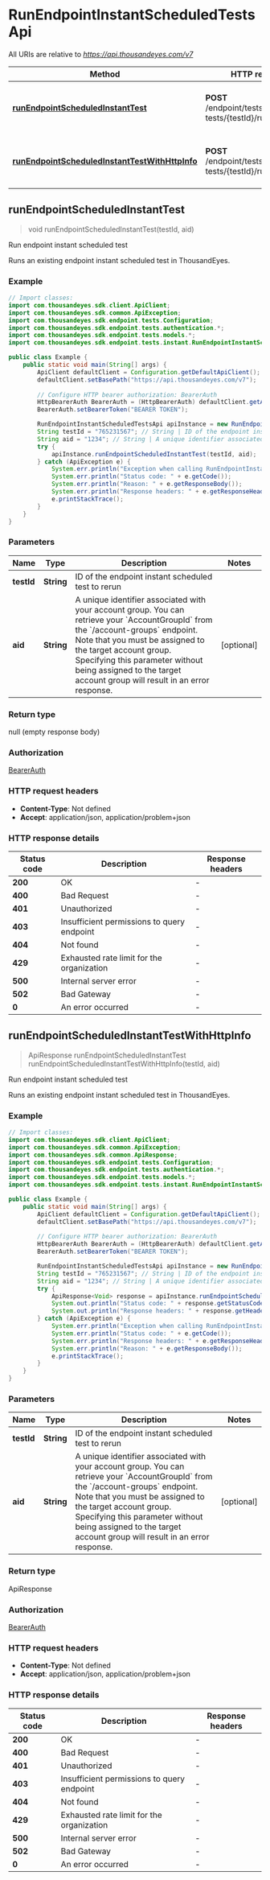 # RunEndpointInstantScheduledTestsApi

All URIs are relative to *https://api.thousandeyes.com/v7*

| Method | HTTP request | Description |
|------------- | ------------- | -------------|
| [**runEndpointScheduledInstantTest**](RunEndpointInstantScheduledTestsApi.md#runEndpointScheduledInstantTest) | **POST** /endpoint/tests/scheduled-tests/{testId}/run | Run endpoint instant scheduled test |
| [**runEndpointScheduledInstantTestWithHttpInfo**](RunEndpointInstantScheduledTestsApi.md#runEndpointScheduledInstantTestWithHttpInfo) | **POST** /endpoint/tests/scheduled-tests/{testId}/run | Run endpoint instant scheduled test |



## runEndpointScheduledInstantTest

> void runEndpointScheduledInstantTest(testId, aid)

Run endpoint instant scheduled test

Runs an existing endpoint instant scheduled test in ThousandEyes.

### Example

```java
// Import classes:
import com.thousandeyes.sdk.client.ApiClient;
import com.thousandeyes.sdk.common.ApiException;
import com.thousandeyes.sdk.endpoint.tests.Configuration;
import com.thousandeyes.sdk.endpoint.tests.authentication.*;
import com.thousandeyes.sdk.endpoint.tests.models.*;
import com.thousandeyes.sdk.endpoint.tests.instant.RunEndpointInstantScheduledTestsApi;

public class Example {
    public static void main(String[] args) {
        ApiClient defaultClient = Configuration.getDefaultApiClient();
        defaultClient.setBasePath("https://api.thousandeyes.com/v7");
        
        // Configure HTTP bearer authorization: BearerAuth
        HttpBearerAuth BearerAuth = (HttpBearerAuth) defaultClient.getAuthentication("BearerAuth");
        BearerAuth.setBearerToken("BEARER TOKEN");

        RunEndpointInstantScheduledTestsApi apiInstance = new RunEndpointInstantScheduledTestsApi(defaultClient);
        String testId = "765231567"; // String | ID of the endpoint instant scheduled test to rerun
        String aid = "1234"; // String | A unique identifier associated with your account group. You can retrieve your `AccountGroupId` from the `/account-groups` endpoint. Note that you must be assigned to the target account group. Specifying this parameter without being assigned to the target account group will result in an error response.
        try {
            apiInstance.runEndpointScheduledInstantTest(testId, aid);
        } catch (ApiException e) {
            System.err.println("Exception when calling RunEndpointInstantScheduledTestsApi#runEndpointScheduledInstantTest");
            System.err.println("Status code: " + e.getCode());
            System.err.println("Reason: " + e.getResponseBody());
            System.err.println("Response headers: " + e.getResponseHeaders());
            e.printStackTrace();
        }
    }
}
```

### Parameters


| Name | Type | Description  | Notes |
|------------- | ------------- | ------------- | -------------|
| **testId** | **String**| ID of the endpoint instant scheduled test to rerun | |
| **aid** | **String**| A unique identifier associated with your account group. You can retrieve your &#x60;AccountGroupId&#x60; from the &#x60;/account-groups&#x60; endpoint. Note that you must be assigned to the target account group. Specifying this parameter without being assigned to the target account group will result in an error response. | [optional] |

### Return type


null (empty response body)

### Authorization

[BearerAuth](../README.md#BearerAuth)

### HTTP request headers

- **Content-Type**: Not defined
- **Accept**: application/json, application/problem+json

### HTTP response details
| Status code | Description | Response headers |
|-------------|-------------|------------------|
| **200** | OK |  -  |
| **400** | Bad Request |  -  |
| **401** | Unauthorized |  -  |
| **403** | Insufficient permissions to query endpoint |  -  |
| **404** | Not found |  -  |
| **429** | Exhausted rate limit for the organization |  -  |
| **500** | Internal server error |  -  |
| **502** | Bad Gateway |  -  |
| **0** | An error occurred |  -  |

## runEndpointScheduledInstantTestWithHttpInfo

> ApiResponse<Void> runEndpointScheduledInstantTest runEndpointScheduledInstantTestWithHttpInfo(testId, aid)

Run endpoint instant scheduled test

Runs an existing endpoint instant scheduled test in ThousandEyes.

### Example

```java
// Import classes:
import com.thousandeyes.sdk.client.ApiClient;
import com.thousandeyes.sdk.common.ApiException;
import com.thousandeyes.sdk.common.ApiResponse;
import com.thousandeyes.sdk.endpoint.tests.Configuration;
import com.thousandeyes.sdk.endpoint.tests.authentication.*;
import com.thousandeyes.sdk.endpoint.tests.models.*;
import com.thousandeyes.sdk.endpoint.tests.instant.RunEndpointInstantScheduledTestsApi;

public class Example {
    public static void main(String[] args) {
        ApiClient defaultClient = Configuration.getDefaultApiClient();
        defaultClient.setBasePath("https://api.thousandeyes.com/v7");
        
        // Configure HTTP bearer authorization: BearerAuth
        HttpBearerAuth BearerAuth = (HttpBearerAuth) defaultClient.getAuthentication("BearerAuth");
        BearerAuth.setBearerToken("BEARER TOKEN");

        RunEndpointInstantScheduledTestsApi apiInstance = new RunEndpointInstantScheduledTestsApi(defaultClient);
        String testId = "765231567"; // String | ID of the endpoint instant scheduled test to rerun
        String aid = "1234"; // String | A unique identifier associated with your account group. You can retrieve your `AccountGroupId` from the `/account-groups` endpoint. Note that you must be assigned to the target account group. Specifying this parameter without being assigned to the target account group will result in an error response.
        try {
            ApiResponse<Void> response = apiInstance.runEndpointScheduledInstantTestWithHttpInfo(testId, aid);
            System.out.println("Status code: " + response.getStatusCode());
            System.out.println("Response headers: " + response.getHeaders());
        } catch (ApiException e) {
            System.err.println("Exception when calling RunEndpointInstantScheduledTestsApi#runEndpointScheduledInstantTest");
            System.err.println("Status code: " + e.getCode());
            System.err.println("Response headers: " + e.getResponseHeaders());
            System.err.println("Reason: " + e.getResponseBody());
            e.printStackTrace();
        }
    }
}
```

### Parameters


| Name | Type | Description  | Notes |
|------------- | ------------- | ------------- | -------------|
| **testId** | **String**| ID of the endpoint instant scheduled test to rerun | |
| **aid** | **String**| A unique identifier associated with your account group. You can retrieve your &#x60;AccountGroupId&#x60; from the &#x60;/account-groups&#x60; endpoint. Note that you must be assigned to the target account group. Specifying this parameter without being assigned to the target account group will result in an error response. | [optional] |

### Return type


ApiResponse<Void>

### Authorization

[BearerAuth](../README.md#BearerAuth)

### HTTP request headers

- **Content-Type**: Not defined
- **Accept**: application/json, application/problem+json

### HTTP response details
| Status code | Description | Response headers |
|-------------|-------------|------------------|
| **200** | OK |  -  |
| **400** | Bad Request |  -  |
| **401** | Unauthorized |  -  |
| **403** | Insufficient permissions to query endpoint |  -  |
| **404** | Not found |  -  |
| **429** | Exhausted rate limit for the organization |  -  |
| **500** | Internal server error |  -  |
| **502** | Bad Gateway |  -  |
| **0** | An error occurred |  -  |

